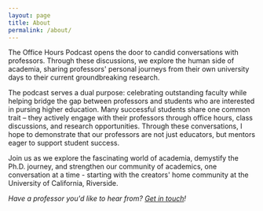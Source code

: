 ```yaml
---
layout: page
title: About
permalink: /about/
---
```


The Office Hours Podcast opens the door to candid conversations with professors. Through these discussions, we explore the human side of academia, sharing professors' personal journeys from their own university days to their current groundbreaking research.

The podcast serves a dual purpose: celebrating outstanding faculty while helping bridge the gap between professors and students who are interested in pursing higher education. Many successful students share one common trait – they actively engage with their professors through office hours, class discussions, and research opportunities. Through these conversations, I hope to demonstrate that our professors are not just educators, but mentors eager to support student success.

Join us as we explore the fascinating world of academia, demystify the Ph.D. journey, and strengthen our community of academics, one conversation at a time - starting with the creators' home community at the University of California, Riverside.

_Have a professor you'd like to hear from? [Get in touch](mailto:theofficehoursemail@gmail.com)!_
